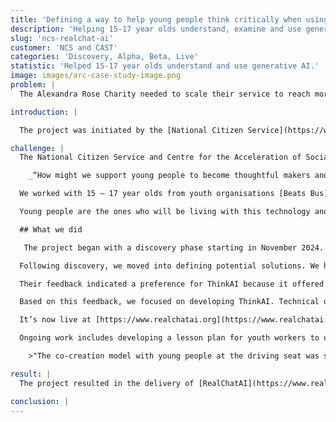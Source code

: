 ```yaml
---
title: 'Defining a way to help young people think critically when using generative AI'
description: 'Helping 15-17 year olds understand, examine and use generative AI in positive ways through enrichment activities.'
slug: 'ncs-realchat-ai'
customer: 'NCS and CAST'
categories: 'Discovery, Alpha, Beta, Live'
statistic: 'Helped 15-17 year olds understand and use generative AI.'
image: images/arc-case-study-image.png
problem: |
  The Alexandra Rose Charity needed to scale their service to reach more families. We worked with traders, families and the staff administering the scheme to understand their pain points and develop digital systems to help.

introduction: |

  The project was initiated by the [National Citizen Service](https://wearencs.com) (NCS) and the [Centre for the Acceleration of Social Technology](https://www.wearecast.org.uk) (CAST), who commissioned Neontribe to explore how to support young people (aged 15-17) in becoming thoughtful makers and critical users of generative AI. The focus was on developing a tool to be used outside the standard school curriculum. Collaborating closely with youth organisations and young people was fundamental to the project's co-creation approach, which followed the Design Council's "Double Diamond" model.

challenge: |
  The National Citizen Service and Centre for the Acceleration of Social Technology asked us:

    _“How might we support young people to become thoughtful makers and critical users of AI?”_

  We worked with 15 – 17 year olds from youth organisations [Beats Bus](https://beats-bus.co.uk), [The Politics Project](https://www.thepoliticsproject.org.uk) and [Warrington Youth Zone](https://warringtonyouthzone.org) to help provide an answer.

  Young people are the ones who will be living with this technology and this is about empowering them with the ability to embrace the opportunity AI offers safely and thoughtfully.

  ## What we did

   The project began with a discovery phase starting in November 2024. This involved research into existing work by organisations like Unicef and the National Literacy Trust. A key part of discovery was recruiting and conducting 12 one-on-one user research interviews with a diverse group of young people, facilitated by our partner youth organisations. Through these interviews, we learned that young people use AI for learning, creative projects, and emotional support. They value its benefits like saving time and simplifying information but are cautious about the risks of misinformation and over-reliance. Social media is a significant channel where they encounter AI content and are exposed to its dangers.

  Following discovery, we moved into defining potential solutions. We held workshops with 15 young people to generate ideas. These ideas were developed into two initial concepts: WhisperNet, a story-game exploring moral aspects of deep fakes, and ThinkAI, a tool to support questioning AI responses. We created prototypes using the tools [Twine](https://twinery.org) and [Figma](https://www.figma.com/login) respectively, and tested them with young people.

  Their feedback indicated a preference for ThinkAI because it offered more control and could be used multiple times. Young people wanted to learn about the issues with AI which are discussed less frequently, to gain new perspectives on the technology, and be guided in critical thinking about its use. We also identified areas for design improvement, such as simplifying complex interface text and ensuring the tool left users in a positive mental space, and clarified the intended use - by an individual or in a group context.

  Based on this feedback, we focused on developing ThinkAI. Technical development involved building the tool using Next.js, Vercel, and the OpenAI API. A core goal was to get generative AI to assess and critique its own responses. We engineered the system to have two personalities: a primary one generating responses and a second one critiquing them. Static content surrounding the AI output also highlights issues. Robust safeguards were built to manage unpredictable behaviour from the LLM and protect user privacy. The code was made publicly available under an open-source license. The tool was refined based on usability testing and feedback from young people and youth service partners, and renamed RealChatAI.

  It’s now live at [https://www.realchatai.org](https://www.realchatai.org)

  Ongoing work includes developing a lesson plan for youth workers to use alongside the tool, and seeking further funding for hosting, maintenance, and improvements.

    >"The co-creation model with young people at the driving seat was so important to me, the tech needs to be understood and shaped by those who will be using it." - _Jo Hutchinson, NCS_

result: |
  The project resulted in the delivery of [RealChatAI](https://www.realchatai.org). It provides young people with a way to interact with generative AI while surrounding its responses with content that puts its use in context and highlights potential issues such as bias or inaccuracy. It was shaped by extensive feedback from young people, addressing their desire to learn something new and gain fresh perspectives on AI issues. The tool is now being used by partner youth organisations, with plans for ongoing support and development.

conclusion: |
---
```


